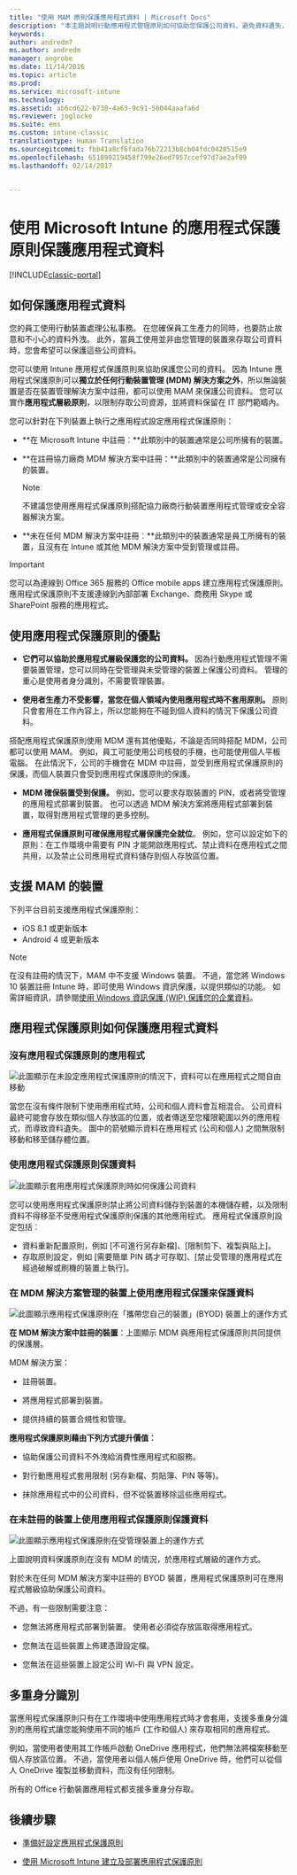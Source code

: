 ```yaml
---
title: "使用 MAM 原則保護應用程式資料 | Microsoft Docs"
description: "本主題說明行動應用程式管理原則如何協助您保護公司資料、避免資料遺失，以及區隔個人與工作的資訊。"
keywords: 
author: andredm7
ms.author: andredm
manager: angrobe
ms.date: 11/14/2016
ms.topic: article
ms.prod: 
ms.service: microsoft-intune
ms.technology: 
ms.assetid: ab6cd622-b738-4a63-9c91-56044aaafa6d
ms.reviewer: joglocke
ms.suite: ems
ms.custom: intune-classic
translationtype: Human Translation
ms.sourcegitcommit: fbb41a8cf6fada76b72213b8cb04fdc0428515e9
ms.openlocfilehash: 651899219458f799e26ed7957ccef97d7ae2af09
ms.lasthandoff: 02/14/2017


---
```


# <a name="protect-app-data-using-app-protection-policies-with-microsoft-intune"></a>使用 Microsoft Intune 的應用程式保護原則保護應用程式資料

[!INCLUDE[classic-portal](../includes/classic-portal.md)]

## <a name="how-you-can-protect-app-data"></a>如何保護應用程式資料
您的員工使用行動裝置處理公私事務。 在您確保員工生產力的同時，也要防止故意和不小心的資料外洩。  此外，當員工使用並非由您管理的裝置來存取公司資料時，您會希望可以保護這些公司資料。

您可以使用 Intune 應用程式保護原則來協助保護您公司的資料。 因為 Intune 應用程式保護原則可以**獨立於任何行動裝置管理 (MDM) 解決方案之外**，所以無論裝置是否在裝置管理解決方案中註冊，都可以使用 MAM 來保護公司資料。 您可以實作**應用程式層級原則**，以限制存取公司資源，並將資料保留在 IT 部門範疇內。

您可以針對在下列裝置上執行之應用程式設定應用程式保護原則：

-   **在 Microsoft Intune 中註冊︰**此類別中的裝置通常是公司所擁有的裝置。

-   **在註冊協力廠商 MDM 解決方案中註冊：**此類別中的裝置通常是公司擁有的裝置。

      > [!NOTE]
      > 不建議您使用應用程式保護原則搭配協力廠商行動裝置應用程式管理或安全容器解決方案。

-   **未在任何 MDM 解決方案中註冊︰**此類別中的裝置通常是員工所擁有的裝置，且沒有在 Intune 或其他 MDM 解決方案中受到管理或註冊。

> [!IMPORTANT]
> 您可以為連線到 Office 365 服務的 Office mobile apps 建立應用程式保護原則。 應用程式保護原則不支援連線到內部部署 Exchange、商務用 Skype 或 SharePoint 服務的應用程式。

## <a name="benefits-of-using-app-protection-policies"></a>使用應用程式保護原則的優點

-   **它們可以協助於應用程式層級保護您的公司資料。** 因為行動應用程式管理不需要裝置管理，您可以同時在受管理與未受管理的裝置上保護公司資料。 管理的重心是使用者身分識別，不需要管理裝置。

-   **使用者生產力不受影響，當您在個人領域內使用應用程式時不套用原則。** 原則只會套用在工作內容上，所以您能夠在不碰到個人資料的情況下保護公司資料。

搭配應用程式保護原則使用 MDM 還有其他優點，不論是否同時搭配 MDM，公司都可以使用 MAM。 例如，員工可能使用公司核發的手機，也可能使用個人平板電腦。 在此情況下，公司的手機會在 MDM 中註冊，並受到應用程式保護原則的保護，而個人裝置只會受到應用程式保護原則的保護。

- **MDM 確保裝置受到保護。** 例如，您可以要求存取裝置的 PIN，或者將受管理的應用程式部署到裝置。 也可以透過 MDM 解決方案將應用程式部署到裝置，取得對應用程式管理的更多控制。

- **應用程式保護原則可確保應用程式層保護完全就位**。 例如，您可以設定如下的原則：在工作環境中需要有 PIN 才能開啟應用程式、禁止資料在應用程式之間共用，以及禁止公司應用程式資料儲存到個人存放區位置。

## <a name="devices-that-support-mam"></a>支援 MAM 的裝置
下列平台目前支援應用程式保護原則：
-   iOS 8.1 或更新版本
-   Android 4 或更新版本

>[!NOTE]
>在沒有註冊的情況下，MAM 中不支援 Windows 裝置。 不過，當您將 Windows 10 裝置註冊 Intune 時，即可使用 Windows 資訊保護，以提供類似的功能。 如需詳細資訊，請參閱[使用 Windows 資訊保護 (WIP) 保護您的企業資料](https://technet.microsoft.com/itpro/windows/keep-secure/protect-enterprise-data-using-wip)。


##  <a name="how-app-protection-policies-protect-app-data"></a>應用程式保護原則如何保護應用程式資料

###  <a name="apps-without-app-protection-policies"></a>沒有應用程式保護原則的應用程式

![此圖顯示在未設定應用程式保護原則的情況下，資料可以在應用程式之間自由移動](../media/Apps_without_MAM_policies.png)

當您在沒有條件限制下使用應用程式時，公司和個人資料會互相混合。 公司資料最終可能會存放在類似個人存放區的位置，或者傳送至您權限範圍以外的應用程式，而導致資料遺失。 圖中的箭號顯示資料在應用程式 (公司和個人) 之間無限制移動和移至儲存體位置。

### <a name="data-protection-with-app-protection-policies"></a>使用應用程式保護原則保護資料

![此圖顯示套用應用程式保護原則時如何保護公司資料](../media/Apps_with_mobile_app_policies.png)

您可以使用應用程式保護原則禁止將公司資料儲存到裝置的本機儲存體，以及限制資料不得移至不受應用程式保護原則保護的其他應用程式。 應用程式保護原則設定包括︰
- 資料重新配置原則，例如 [不可進行另存新檔]、[限制剪下、複製與貼上]。
- 存取原則設定，例如 [需要簡單 PIN 碼才可存取]、[禁止受管理的應用程式在經過破解或刷機的裝置上執行]。

### <a name="data-protection-with-app-protection-on-devices-that-are-managed-by-a-mdm-solution"></a>在 MDM 解決方案管理的裝置上使用應用程式保護來保護資料

![此圖顯示應用程式保護原則在「攜帶您自己的裝置」(BYOD) 裝置上的運作方式](../media/MAM_BYOD_November.png)

**在 MDM 解決方案中註冊的裝置**：上圖顯示 MDM 與應用程式保護原則共同提供的保護層。

MDM 解決方案：

-   註冊裝置。

-   將應用程式部署到裝置。

-   提供持續的裝置合規性和管理。

**應用程式保護原則藉由下列方式提升價值︰**

-   協助保護公司資料不外洩給消費性應用程式和服務。

-   對行動應用程式套用限制 (另存新檔、剪貼簿、PIN 等等)。

-   抹除應用程式中的公司資料，但不從裝置移除這些應用程式。


### <a name="data-protection-with-app-protection-policies-for-devices-without-enrollment"></a>在未註冊的裝置上使用應用程式保護原則保護資料

![此圖顯示應用程式保護原則在受管理裝置上的運作方式](../media/MAM_ManagedDevices_November.png)

上圖說明資料保護原則在沒有 MDM 的情況，於應用程式層級的運作方式。

對於未在任何 MDM 解決方案中註冊的 BYOD 裝置，應用程式保護原則可在應用程式層級協助保護公司資料。

不過，有一些限制需要注意：

-   您無法將應用程式部署到裝置。 使用者必須從存放區取得應用程式。

-   您無法在這些裝置上佈建憑證設定檔。

-   您無法在這些裝置上設定公司 Wi-Fi 與 VPN 設定。


## <a name="multi-identity"></a>多重身分識別

當應用程式保護原則只有在工作環境中使用應用程式時才會套用，支援多重身分識別的應用程式讓您能夠使用不同的帳戶 (工作和個人) 來存取相同的應用程式。  

例如，當使用者使用其工作帳戶啟動 OneDrive 應用程式，他們無法將檔案移動至個人存放區位置。 不過，當使用者以個人帳戶使用 OneDrive 時，他們可以從個人 OneDrive 複製並移動資料，而沒有任何限制。  

所有的 Office 行動裝置應用程式都支援多重身分存取。

##  <a name="next-steps"></a>後續步驟
- [準備好設定應用程式保護原則](get-ready-to-configure-mobile-app-management-policies-with-microsoft-intune.md)

- [使用 Microsoft Intune 建立及部署應用程式保護原則](create-and-deploy-mobile-app-management-policies-with-microsoft-intune.md)

